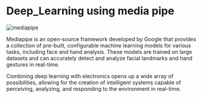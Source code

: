 # Deep_Learning using media pipe
![mediapipe](https://github.com/Prerak8880/Deep_Learning-mediapipe-/assets/96664052/f1c4cb9a-9a9a-4a1c-a9f8-bd03f202422c)

Mediapipe is an open-source framework developed by Google that provides a collection of pre-built, configurable machine learning models for various tasks, including face and hand analysis. These models are trained on large datasets and can accurately detect and analyze facial landmarks and hand gestures in real-time.

Combining deep learning with electronics opens up a wide array of possibilities, allowing for the creation of intelligent systems capable of perceiving, analyzing, and responding to the environment in real-time.
